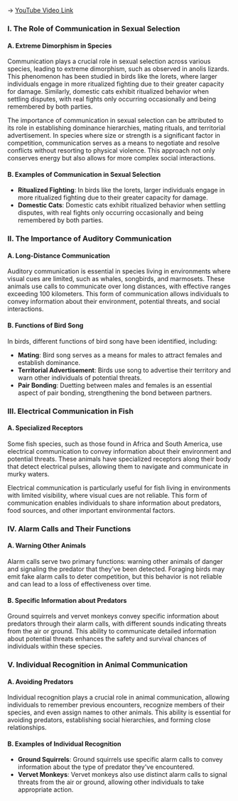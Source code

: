 -> [YouTube Video Link](https://www.youtube.com/watch?v=N9Yn4Wg48Gs&list=PLUl4u3cNGP63TbPEWYEKOq8yAN8mEP_5O&index=12&pp=iAQB)

### I. The Role of Communication in Sexual Selection
#### A. Extreme Dimorphism in Species

Communication plays a crucial role in sexual selection across various species, leading to extreme dimorphism, such as observed in anolis lizards. This phenomenon has been studied in birds like the lorets, where larger individuals engage in more ritualized fighting due to their greater capacity for damage. Similarly, domestic cats exhibit ritualized behavior when settling disputes, with real fights only occurring occasionally and being remembered by both parties.

The importance of communication in sexual selection can be attributed to its role in establishing dominance hierarchies, mating rituals, and territorial advertisement. In species where size or strength is a significant factor in competition, communication serves as a means to negotiate and resolve conflicts without resorting to physical violence. This approach not only conserves energy but also allows for more complex social interactions.

#### B. Examples of Communication in Sexual Selection

- **Ritualized Fighting**: In birds like the lorets, larger individuals engage in more ritualized fighting due to their greater capacity for damage.
- **Domestic Cats**: Domestic cats exhibit ritualized behavior when settling disputes, with real fights only occurring occasionally and being remembered by both parties.

### II. The Importance of Auditory Communication
#### A. Long-Distance Communication

Auditory communication is essential in species living in environments where visual cues are limited, such as whales, songbirds, and marmosets. These animals use calls to communicate over long distances, with effective ranges exceeding 100 kilometers. This form of communication allows individuals to convey information about their environment, potential threats, and social interactions.

#### B. Functions of Bird Song

In birds, different functions of bird song have been identified, including:

- **Mating**: Bird song serves as a means for males to attract females and establish dominance.
- **Territorial Advertisement**: Birds use song to advertise their territory and warn other individuals of potential threats.
- **Pair Bonding**: Duetting between males and females is an essential aspect of pair bonding, strengthening the bond between partners.

### III. Electrical Communication in Fish
#### A. Specialized Receptors

Some fish species, such as those found in Africa and South America, use electrical communication to convey information about their environment and potential threats. These animals have specialized receptors along their body that detect electrical pulses, allowing them to navigate and communicate in murky waters.

Electrical communication is particularly useful for fish living in environments with limited visibility, where visual cues are not reliable. This form of communication enables individuals to share information about predators, food sources, and other important environmental factors.

### IV. Alarm Calls and Their Functions
#### A. Warning Other Animals

Alarm calls serve two primary functions: warning other animals of danger and signaling the predator that they've been detected. Foraging birds may emit fake alarm calls to deter competition, but this behavior is not reliable and can lead to a loss of effectiveness over time.

#### B. Specific Information about Predators

Ground squirrels and vervet monkeys convey specific information about predators through their alarm calls, with different sounds indicating threats from the air or ground. This ability to communicate detailed information about potential threats enhances the safety and survival chances of individuals within these species.

### V. Individual Recognition in Animal Communication
#### A. Avoiding Predators

Individual recognition plays a crucial role in animal communication, allowing individuals to remember previous encounters, recognize members of their species, and even assign names to other animals. This ability is essential for avoiding predators, establishing social hierarchies, and forming close relationships.

#### B. Examples of Individual Recognition

- **Ground Squirrels**: Ground squirrels use specific alarm calls to convey information about the type of predator they've encountered.
- **Vervet Monkeys**: Vervet monkeys also use distinct alarm calls to signal threats from the air or ground, allowing other individuals to take appropriate action.